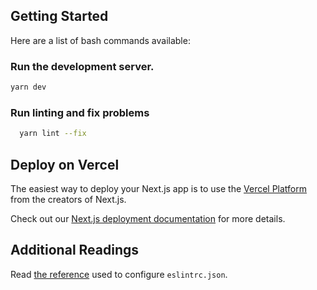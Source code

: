 ## Getting Started

Here are a list of bash commands available:

### Run the development server.

```bash
yarn dev
```

### Run linting and fix problems

```bash
  yarn lint --fix
```

## Deploy on Vercel

The easiest way to deploy your Next.js app is to use
the [Vercel Platform](https://vercel.com/new?utm_medium=default-template&filter=next.js&utm_source=create-next-app&utm_campaign=create-next-app-readme)
from the creators of Next.js.

Check out our [Next.js deployment documentation](https://nextjs.org/docs/deployment) for more details.

## Additional Readings

Read [the reference](https://gist.github.com/pedrouid/71bb2d8b263731492dabfa302e7c6b67) used to
configure `eslintrc.json`.